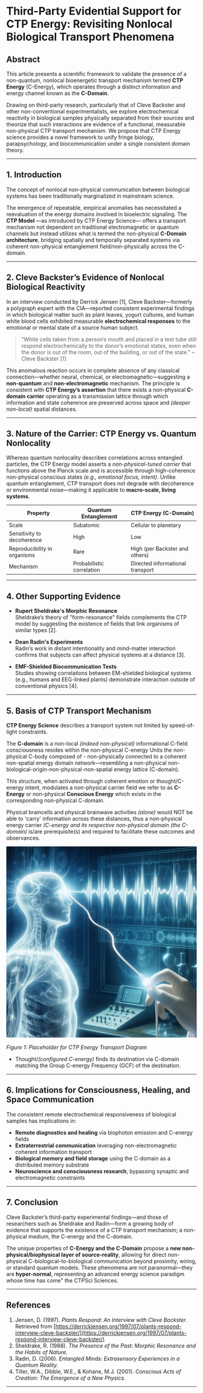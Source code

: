 # Third-Party Evidential Support for CTP Energy: Revisiting Nonlocal Biological Transport Phenomena

## Abstract

This article presents a scientific framework to validate the presence of a non-quantum, nonlocal bioenergetic transport mechanism termed **CTP Energy** (C-Energy), which operates through a distinct information and energy channel known as the **C-Domain**. 

Drawing on third-party research, particularly that of Cleve Backster and other non-conventional experimentalists, we explore electrochemical reactivity in biological samples physically separated from their sources and theorize that such interactions are evidence of a functional, measurable non-physical CTP transport mechanism. We propose that CTP Energy science provides a novel framework to unify fringe biology, parapsychology, and biocommunication under a single consistent domain theory.

---

## 1. Introduction

The concept of nonlocal non-physical communication between biological systems has been traditionally marginalized in mainstream science. 

The emergence of repeatable, empirical anomalies has necessitated a reevaluation of the energy domains involved in bioelectric signaling. The **CTP Model** —as introduced by CTP Energy Science— offers a transport mechanism not dependent on traditional electromagnetic or quantum channels but instead utilizes what is termed the non-physical **C-Domain architecture**, bridging spatially and temporally separated systems via coherent non-physical entanglement field/non-physically across the C-domain.

---

## 2. Cleve Backster’s Evidence of Nonlocal Biological Reactivity

In an interview conducted by Derrick Jensen [1], Cleve Backster—formerly a polygraph expert with the CIA—reported consistent experimental findings in which biological matter such as plant leaves, yogurt cultures, and human white blood cells exhibited measurable **electrochemical responses** to the emotional or mental state of a source human subject.

> "White cells taken from a person’s mouth and placed in a test tube still respond electrochemically to the donor’s emotional states, even when the donor is out of the room, out of the building, or out of the state." – Cleve Backster [1]

This anomalous reaction occurs in complete absence of any classical connection—whether neural, chemical, or electromagnetic—suggesting a **non-quantum** and **non-electromagnetic** mechanism. The principle is consistent with **CTP Energy’s assertion** that there exists a non-physical **C-domain carrier** operating as a transmission lattice through which information and state coherence are preserved across space and *(deeper non-local)* spatial distances.

---

## 3. Nature of the Carrier: CTP Energy vs. Quantum Nonlocality

Whereas quantum nonlocality describes correlations across entangled particles, the CTP Energy model asserts a *non-physical-tuned carrier* that functions above the Planck scale and is accessible through high-coherence non-physical conscious states *(e.g., emotional focus, intent)*. Unlike quantum entanglement, CTP transport does not degrade with decoherence or environmental noise—making it applicable to **macro-scale, living systems**.

| Property                     | Quantum Entanglement      | CTP Energy (C-Domain)            |
|-----------------------------|---------------------------|----------------------------------|
| Scale                       | Subatomic                 | Cellular to planetary            |
| Sensitivity to decoherence  | High                      | Low                              |
| Reproducibility in organisms| Rare                      | High (per Backster and others)   |
| Mechanism                   | Probabilistic correlation | Directed informational transport |

---

## 4. Other Supporting Evidence

- **Rupert Sheldrake's Morphic Resonance**  
  Sheldrake’s theory of "form-resonance" fields complements the CTP model by suggesting the existence of fields that link organisms of similar types [2].

- **Dean Radin's Experiments**  
  Radin’s work in distant intentionality and mind-matter interaction confirms that subjects can affect physical systems at a distance [3].

- **EMF-Shielded Biocommunication Tests**  
  Studies showing correlations between EM-shielded biological systems (e.g., humans and EEG-linked plants) demonstrate interaction outside of conventional physics [4].

---

## 5. Basis of CTP Transport Mechanism

**CTP Energy Science** describes a transport system not limited by speed-of-light constraints. 

The **C-domain** is a non-local *(indeed non-physical)* informational C-field consciousness resides within the non-physical C-energy Units the non-physical C-body composed of - non-physically connected to a coherent non-spatial energy domain network—resembling a non-physical non-biological-origin-non-physical-non-spatial energy lattice (C-domain). 

This structure, when activated through coherent emotion or thought/C-energy intent, modulates a non-physical carrier field we refer to as **C-Energy** or non-physical **Conscious Energy** which exists in the corresponding non-physical C-domain. 

Physical braincells and physical brainwave activities *(alone)* would NOT be able to 'carry' information across these distances, thus a non-physical energy carrier *(C-energy and its respective non-physical domain (the C-domain)* is/are prerequisite(s) and required to facilitate these outcomes and observances.

<p align="center">
  <img src="https://github.com/ctp-eos/ctp-sci/blob/main/images/ctp-sci%20experiments.png?raw=true" alt="CTP Transport Model – Host → C-Field → Remote Sample Interaction" width="600"/>
</p>

*Figure 1: Placeholder for CTP Energy Transport Diagram*

- Thought/*(configured C-energy)* finds its destination via C-domain matching the Group C-energy Frequency (GCF) of the destination. 

---

## 6. Implications for Consciousness, Healing, and Space Communication

The consistent remote electrochemical responsiveness of biological samples has implications in:

- **Remote diagnostics and healing** via biophoton emission and C-energy fields  
- **Extraterrestrial communication** leveraging non-electromagnetic coherent information transport  
- **Biological memory and field storage** using the C-domain as a distributed memory substrate  
- **Neuroscience and consciousness research**, bypassing synaptic and electromagnetic constraints

---

## 7. Conclusion

Cleve Backster’s third-party experimental findings—and those of researchers such as Sheldrake and Radin—form a growing body of evidence that supports the existence of a CTP transport mechanism; a non-physical medium, the C-energy and the C-domain.

The unique properties of **C-Energy and the C-Domain** propose a **new non-physical/biophysical layer of source-reality**, allowing for direct non-physical C-biological-to-biological communication beyond proximity, wiring, or standard quantum models. These phenomena are not paranormal—they are **hyper-normal**, representing an advanced energy science paradigm whose time has come" the CTPSci Sciences.

---

## References

1. Jensen, D. (1997). *Plants Respond: An Interview with Cleve Backster*. Retrieved from [https://derrickjensen.org/1997/07/plants-respond-interview-cleve-backster/](https://derrickjensen.org/1997/07/plants-respond-interview-cleve-backster/)  
2. Sheldrake, R. (1988). *The Presence of the Past: Morphic Resonance and the Habits of Nature.*  
3. Radin, D. (2006). *Entangled Minds: Extrasensory Experiences in a Quantum Reality.*  
4. Tiller, W.A., Dibble, W.E., & Kohane, M.J. (2001). *Conscious Acts of Creation: The Emergence of a New Physics.*

---
